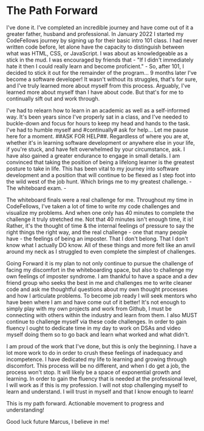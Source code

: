 # The Path Forward

I've done it. I've completed an incredible journey and have come out of it a greater father, husband and professional. In January 2022 I started my CodeFellows journey by signing up for their basic intro 101 class. I had never written code before, let alone have the capacity to distinguish between what was HTML, CSS, or JavaScript. I was about as knowledgeable as a stick in the mud. I was encouraged by friends that - "If I didn't immediately hate it then I could really learn and become proficient." - So, after 101, I decided to stick it out for the remainder of the program… 9 months later I've become a software developer! It wasn't without its struggles, that's for sure, and I've truly learned more about myself from this process. Arguably, I've learned more about myself than I have about code. But that's for me to continually sift out and work through.

I've had to relearn how to learn in an academic as well as a self-informed way. It's been years since I've properly sat in a class, and I've needed to buckle-down and focus for hours to keep my head and hands to the task. I've had to humble myself and #continually# ask for help… Let me pause here for a moment. ##ASK FOR HELP##. Regardless of where you are at, whether it's in learning software development or anywhere else in your life, if you're stuck, and have felt overwhelmed by your circumstance, ask. I have also gained a greater endurance to engage in small details. I am convinced that taking the position of being a lifelong learner is the greatest posture to take in life. This has been vital to my journey into software development and a position that will continue to be flexed as I step foot into the wild west of the job hunt. Which brings me to my greatest challenge. - The whiteboard exam. -

The whiteboard finals were a real challenge for me. Throughout my time in CodeFellows, I've taken a lot of time to write my code challenges and visualize my problems. And when one only has 40 minutes to complete the challenge it truly stretched me. Not that 40 minutes isn't enough time, it is! Rather, it's the thought of time & the internal feelings of pressure to say the right things the right way, and the real challenge - one that many people have - the feelings of being an imposter. That I don't belong. That I don't know what I actually DO know. All of these things and more felt like an anvil around my neck as I struggled to even complete the simplest of challenges.

Going Forward it is my plan to not only continue to pursue the challenge of facing my discomfort in the whiteboarding space, but also to challenge my own feelings of imposter syndrome. I am thankful to have a space and a dev friend group who seeks the best in me and challenges me to write cleaner code and ask me thoughtful questions about my own thought processes and how I articulate problems. To become job ready I will seek mentors who have been where I am and have come out of it better! It's not enough to simply play with my own projects and work from Github, I must be connecting with others within the industry and learn from them. I also MUST continue to challenge myself via these code challenges. In order to gain fluency I ought to dedicate time in my day to work on DSAs and video myself doing them so to go back and learn what worked and what didn't.

I am proud of the work that I've done, but this is only the beginning. I have a lot more work to do in order to crush these feelings of inadequacy and incompetence. I have dedicated my life to learning and growing through discomfort. This process will be no different, and when I do get a job, the process won't stop. It will likely be a space of exponential growth and learning. In order to gain the fluency that is needed at the professional level, I will work as if this is my profession. I will not stop challenging myself to learn and understand. I will trust in myself and that I know enough to learn!

This is my path forward. Actionable movement to progress and understanding!

Good luck future Marcus, I believe in me!

